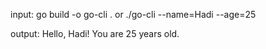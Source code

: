 input:
go build -o go-cli .
or
./go-cli --name=Hadi --age=25

output:
Hello, Hadi!
You are 25 years old.


